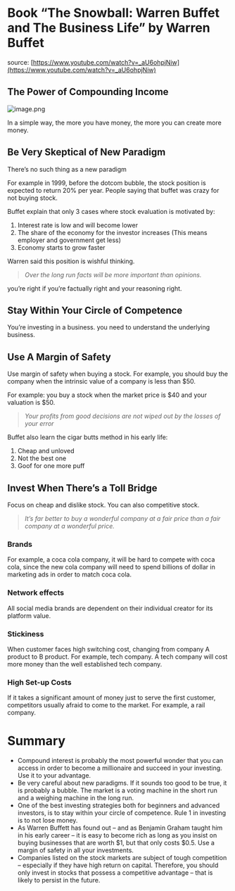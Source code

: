 # Book “The Snowball: Warren Buffet and The Business Life” by Warren Buffet

source: [https://www.youtube.com/watch?v=_aU6ohpjNiw](https://www.youtube.com/watch?v=_aU6ohpjNiw)

## The Power of Compounding Income

![image.png](image.png)

In a simple way, the more you have money, the more you can create more money. 

## Be Very Skeptical of New Paradigm

There’s no such thing as a new paradigm

For example in 1999, before the dotcom bubble, the stock position is expected to return 20% per year. People saying that buffet was crazy for not buying stock.

Buffet explain that only 3 cases where stock evaluation is motivated by:

1. Interest rate is low and will become lower
2. The share of the economy for the investor increases (This means employer and government get less)
3. Economy starts to grow faster

Warren said this position is wishful thinking.

> *Over the long run facts will be more important than opinions.*
> 

you’re right if you’re factually right and your reasoning right.

## Stay Within Your Circle of Competence

You’re investing in a business. you need to understand the underlying business.

## Use A Margin of Safety

Use margin of safety when buying a stock. For example, you should buy the company when the intrinsic value of a company is less than $50.

For example: you buy a stock when the market price is $40 and your valuation is $50.

> *Your profits from good decisions are not wiped out by the losses of your error*
> 

Buffet also learn the cigar butts method in his early life:

1. Cheap and unloved
2. Not the best one
3. Goof for one more puff

## Invest When There’s a Toll Bridge

Focus on cheap and dislike stock. You can also competitive stock.

> *It’s far better to buy a wonderful company at a fair price than a fair company at a wonderful price.*
> 

### Brands

For example, a coca cola company, it will be hard to compete with coca cola, since the new cola company will need to spend billions of dollar in marketing ads in order to match coca cola.

### Network effects

All social media brands are dependent on their individual creator for its platform value.

### Stickiness

When customer faces high switching cost, changing from company A product to B product. For example, tech company. A tech company will cost more money than the well established tech company.

### High Set-up Costs

If it takes a significant amount of money just to serve the first customer, competitors usually afraid to come to the market. For example, a rail company.

# Summary

- Compound interest is probably the most powerful wonder that you can access in order to become a millionaire and succeed in your investing. Use it to your advantage.
- Be very careful about new paradigms. If it sounds too good to be true, it is probably a bubble. The market is a voting machine in the short run and a weighing machine in the long run.
- One of the best investing strategies both for beginners and advanced investors, is to stay within your circle of competence. Rule 1 in investing is to not lose money.
- As Warren Buffett has found out – and as Benjamin Graham taught him in his early career – it is easy to become rich as long as you insist on buying businesses that are worth $1, but that only costs $0.5. Use a margin of safety in all your investments.
- Companies listed on the stock markets are subject of tough competition – especially if they have high return on capital. Therefore, you should only invest in stocks that possess a competitive advantage – that is likely to persist in the future.
